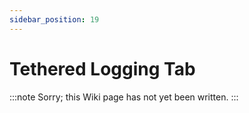 ```yaml
---
sidebar_position: 19
---
```


# Tethered Logging Tab

:::note
Sorry; this Wiki page has not yet been written.
:::
